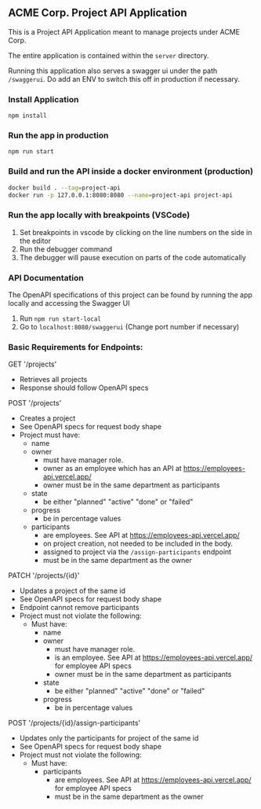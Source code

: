 ## ACME Corp. Project API Application

This is a Project API Application meant to manage projects under ACME Corp.

The entire application is contained within the `server` directory.

Running this application also serves a swagger ui under the path `/swaggerui`. Do add an ENV to switch this off in production if necessary.

### Install Application
`npm install`

### Run the app in production
`npm run start`

### Build and run the API inside a docker environment (production)

```sh
docker build . --tag=project-api
docker run -p 127.0.0.1:8080:8080 --name=project-api project-api
```

### Run the app locally with breakpoints (VSCode)

1. Set breakpoints in vscode by clicking on the line numbers on the side in the editor 
2. Run the debugger command
3. The debugger will pause execution on parts of the code automatically

### API Documentation 

The OpenAPI specifications of this project can be found by running the app locally and accessing the Swagger UI

1. Run `npm run start-local`
2. Go to `localhost:8080/swaggerui` (Change port number if necessary)

### Basic Requirements for Endpoints:

GET '/projects'
* Retrieves all projects
* Response should follow OpenAPI specs

POST '/projects'
* Creates a project
* See OpenAPI specs for request body shape
* Project must have:
  * name
  * owner
    * must have manager role.
    * owner as an employee which has an API at https://employees-api.vercel.app/
    * owner must be in the same department as participants
  * state
    * be either "planned" "active" "done" or "failed"
  * progress
    * be in percentage values
  * participants
    * are employees. See API at https://employees-api.vercel.app/
    * on project creation, not needed to be included in the body.
    * assigned to project via the `/assign-participants` endpoint
    * must be in the same department as the owner

PATCH '/projects/{id}'
* Updates a project of the same id
* See OpenAPI specs for request body shape
* Endpoint cannot remove participants
* Project must not violate the following:
  * Must have:
    * name
    * owner
      * must have manager role.
      * is an employee. See API at https://employees-api.vercel.app/ for employee API specs
      * owner must be in the same department as participants
    * state
      * be either "planned" "active" "done" or "failed"
    * progress
      * be in percentage values

POST '/projects/{id}/assign-participants'
* Updates only the participants for project of the same id
* See OpenAPI specs for request body shape
* Project must not violate the following:
  * Must have:
    * participants
      * are employees. See API at https://employees-api.vercel.app/ for employee API specs
      * must be in the same department as the owner

